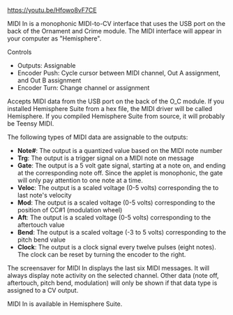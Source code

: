 https://youtu.be/Hfowo8vF7CE

MIDI In is a monophonic MIDI-to-CV interface that uses the USB port on the back of the Ornament and Crime module. The MIDI interface will appear in your computer as "Hemisphere".

Controls
* Outputs: Assignable
* Encoder Push: Cycle cursor between MIDI channel, Out A assignment, and Out B assignment
* Encoder Turn: Change channel or assignment

Accepts MIDI data from the USB port on the back of the O_C module. If you installed Hemisphere Suite from a hex file, the MIDI driver will be called Hemisphere. If you compiled Hemisphere Suite from source, it will probably be Teensy MIDI.

The following types of MIDI data are assignable to the outputs:

* **Note#**: The output is a quantized value based on the MIDI note number
* **Trg**: The output is a trigger signal on a MIDI note on message
* **Gate**: The output is a 5 volt gate signal, starting at a note on, and ending at the corresponding note off. Since the applet is monophonic, the gate will only pay attention to one note at a time.
* **Veloc**: The output is a scaled voltage (0-5 volts) corresponding the to last note's velocity
* **Mod**: The output is a scaled voltage (0-5 volts) corresponding to the position of CC#1 (modulation wheel)
* **Aft**: The output is a scaled voltage (0-5 volts) corresponding to the aftertouch value
* **Bend**: The output is a scaled voltage (-3 to 5 volts) corresponding to the pitch bend value
* **Clock**: The output is a clock signal every twelve pulses (eight notes). The clock can be reset by turning the encoder to the right.

The screensaver for MIDI In displays the last six MIDI messages. It will always display note activity on the selected channel. Other data (note off, aftertouch, pitch bend, modulation) will only be shown if that data type is assigned to a CV output.

MIDI In is available in Hemisphere Suite.
